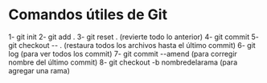 # Comandos útiles de Git

1- git init
2- git add .
3- git reset . (revierte todo lo anterior)
4- git commit
5- git checkout -- . (restaura todos los archivos hasta el último commit)
6- git log (para ver todos los commit)
7- git commit --amend (para corregir nombre del último commit)
8- git checkout -b nombredelarama (para agregar una rama)